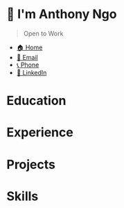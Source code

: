 # 👋 I'm Anthony Ngo

> Open to Work

- [🏠 Home](https://ngoantho.github.io)
- [📧 Email](mailto:anthony.ngoxd@outlook.com)
- [📞 Phone](tel:12063494860)
- [🔗 LinkedIn](https://linkedin.com/in/anthongo)

# Education

# Experience

# Projects

# Skills
